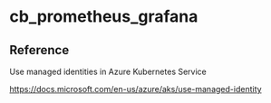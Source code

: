 # cb_prometheus_grafana

## Reference

Use managed identities in Azure Kubernetes Service

https://docs.microsoft.com/en-us/azure/aks/use-managed-identity
